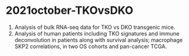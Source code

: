 # 2021october-TKOvsDKO

1. Analysis of bulk RNA-seq data for TKO vs DKO transgenic mice.
2. Analysis of human patients including TKO signatures and immune deconvolution in patients along with survival analysis; macrophage SKP2 correlations, in two OS cohorts and pan-cancer TCGA.
